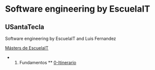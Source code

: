 # Software engineering by EscuelaIT
## USantaTecla
Software engineering by EscuelaIT and Luis Fernandez

[Másters de EscuelaIT](https://escuela.it/masters)


* 1. Fundamentos
** [0-Itinerario](USantaTecla/1-fundamentos/0-itinerario)
